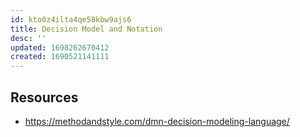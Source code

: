 ```yaml
---
id: kto0z4ilta4qe58kbw9ajs6
title: Decision Model and Notation
desc: ''
updated: 1698262670412
created: 1690521141111
---
```




## Resources

- https://methodandstyle.com/dmn-decision-modeling-language/